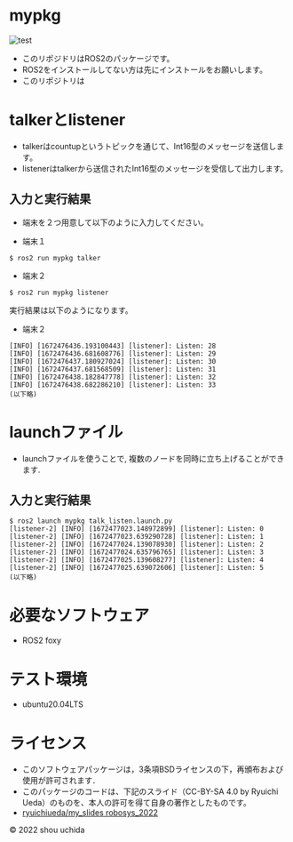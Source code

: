# mypkg
![test](https://github.com/fwhdshkjfh/mypkg/actions/workflows/test.yml/badge.svg)

- このリポジドリはROS2のパッケージです。
- ROS2をインストールしてない方は先にインストールをお願いします。
- このリポジトリは


# talkerとlistener
- talkerはcountupというトピックを通じて、Int16型のメッセージを送信します。
- listenerはtalkerから送信されたInt16型のメッセージを受信して出力します。

## 入力と実行結果

- 端末を２つ用意して以下のように入力してください。

- 端末１
```
$ ros2 run mypkg talker
```
- 端末２
```
$ ros2 run mypkg listener
```
実行結果は以下のようになります。
- 端末２

```
[INFO] [1672476436.193100443] [listener]: Listen: 28
[INFO] [1672476436.681608776] [listener]: Listen: 29
[INFO] [1672476437.180927024] [listener]: Listen: 30
[INFO] [1672476437.681568509] [listener]: Listen: 31
[INFO] [1672476438.182847778] [listener]: Listen: 32
[INFO] [1672476438.682286210] [listener]: Listen: 33
(以下略)
```

# launchファイル
- launchファイルを使うことで, 複数のノードを同時に立ち上げることができます.
## 入力と実行結果
```
$ ros2 launch mypkg talk_listen.launch.py
[listener-2] [INFO] [1672477023.148972899] [listener]: Listen: 0
[listener-2] [INFO] [1672477023.639290728] [listener]: Listen: 1
[listener-2] [INFO] [1672477024.139078930] [listener]: Listen: 2
[listener-2] [INFO] [1672477024.635796765] [listener]: Listen: 3
[listener-2] [INFO] [1672477025.139608277] [listener]: Listen: 4
[listener-2] [INFO] [1672477025.639072606] [listener]: Listen: 5
(以下略)
```

# 必要なソフトウェア
- ROS2 foxy

# テスト環境
- ubuntu20.04LTS

# ライセンス
- このソフトウェアパッケージは，3条項BSDライセンスの下，再頒布および使用が許可されます．
-  このパッケージのコードは、下記のスライド（CC-BY-SA 4.0 by Ryuichi Ueda）のものを、本人の許可を得て自身の著作としたものです。
- [ryuichiueda/my_slides robosys_2022](https://github.com/ryuichiueda/my_slides/tree/master/robosys_2022)

© 2022 shou uchida




